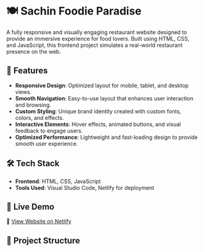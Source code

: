 # 🍽️ Sachin Foodie Paradise

A fully responsive and visually engaging restaurant website designed to provide an immersive experience for food lovers. Built using HTML, CSS, and JavaScript, this frontend project simulates a real-world restaurant presence on the web.

## 🌟 Features

- **Responsive Design**: Optimized layout for mobile, tablet, and desktop views.
- **Smooth Navigation**: Easy-to-use layout that enhances user interaction and browsing.
- **Custom Styling**: Unique brand identity created with custom fonts, colors, and effects.
- **Interactive Elements**: Hover effects, animated buttons, and visual feedback to engage users.
- **Optimized Performance**: Lightweight and fast-loading design to provide smooth user experience.

## 🛠️ Tech Stack

- **Frontend**: HTML, CSS, JavaScript
- **Tools Used**: Visual Studio Code, Netlify for deployment

## 🚀 Live Demo

🔗 [View Website on Netlify](https://sachinfoodieparadise.netlify.app/)

## 📁 Project Structure

